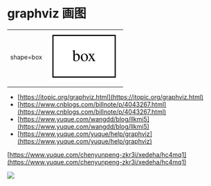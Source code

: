 # graphviz 画图





|  |  |
| :--- | :--- |
| shape=box |  ![](../.gitbook/assets/graphviz-shape-box.svg)  |
|  |  |

* [https://itopic.org/graphviz.html](https://itopic.org/graphviz.html)
* [https://www.cnblogs.com/billnote/p/4043267.html](https://www.cnblogs.com/billnote/p/4043267.html)
* [https://www.yuque.com/wangdd/blog/llkmi5](https://www.yuque.com/wangdd/blog/llkmi5)
* [https://www.yuque.com/yuque/help/graphviz](https://www.yuque.com/yuque/help/graphviz)

[https://www.yuque.com/chenyunpeng-zkr3i/xedeha/hc4mq1](https://www.yuque.com/chenyunpeng-zkr3i/xedeha/hc4mq1)

![](https://cdn.nlark.com/yuque/__graphviz/48bc84a2bb3467f8fb91000015a02838.svg)



